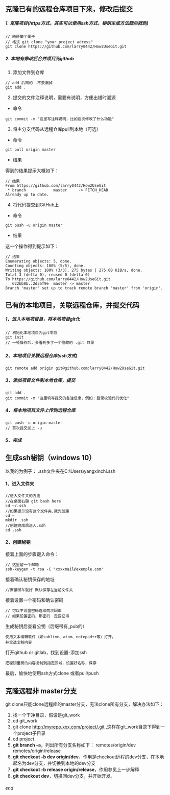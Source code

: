 ## 克隆已有的远程仓库项目下来，修改后提交
##### 1. 克隆项目(https方式，其实可以使用ssh方式，秘钥生成方法随后就到)
```
// 随便举个栗子
// 格式 git clone "your project adress"
git clone https://github.com/larry0442/How2UseGit.git
```
##### 2. 本地有修改后合并项目到github
1. 添加文件到仓库
```
// add 后面的 .不要漏掉
git add .
```
2. 提交的文件注释说明，需要有说明，方便出错时溯源
- 命令

```
git commit -m "这里写注释说明，比如这次修改了什么功能"
```
3. 将主分支代码从远程仓库pull到本地（可选）
- 命令

```
git pull origin master 

```
- 结果

得到的结果提示大概如下：
```
// 结果
From https://github.com/larry0442/How2UseGit
 * branch            master     -> FETCH_HEAD
Already up to date.
```
4. 将代码提交到GitHub上
- 命令
```
git push -u origin master 
```
- 结果 

这一个操作得到提示如下：
```
// 结果
Enumerating objects: 5, done.
Counting objects: 100% (5/5), done.
Writing objects: 100% (3/3), 275 bytes | 275.00 KiB/s, done.
Total 3 (delta 0), reused 0 (delta 0)
To https://github.com/larry0442/How2UseGit.git
   622bb8b..2d35f9e  master -> master
Branch 'master' set up to track remote branch 'master' from 'origin'.

```

## 已有的本地项目，关联远程仓库，并提交代码
#####  1、进入本地项目目，将本地项目git化
```
// 初始化本地项目为git项目
git init 
// 一顿操作后，会看到多了一个隐藏的 .git 目录
```
##### 
##### 2、本地项目关联远程仓库(ssh方式)
```
git remote add origin git@github.com:larry0442/How2UseGit.git
```
##### 3、添加项目文件到本地仓库，提交
```
git add .
git commit -m "这里填写提交的备注信息，例如：登录校验代码优化"

```
##### 4、将本地项目文件上传到远程仓库
```
git push -u origin master 
// 首次提交加上 -u 
```
##### 5、完成  


## 生成ssh秘钥（windows 10）
以我的为例子：
.ssh文件夹在C:\Users\yangxinchi\.ssh
#### 1、进入文件夹
```
//进入文件夹的方法
//在桌面右键 git bash here
cd ~/.ssh
//如果提示没有这个文件夹,就先创建
cd ~
mkdir .ssh
//创建完成后进入.ssh
cd .ssh
```
#### 2、创建秘钥
接着上面的步骤键入命令：
```
// 这里留一个邮箱
ssh-keygen -t rsa -C "xxxxmail@exemple.com"
```
接着确认秘钥保存的地址
```
//直接回车就好 默认保存在当前文件夹 
```
接着设置一个密码和确认密码
```
// 可以不设置密码连续两次回车
// 如果设置密码，那密码一定要记得
```
生成秘钥后查看公钥（后缀带有_pub的）
```
使用文本编辑软件（如sublime、atom、notepad++等）打开，  
并全选复制内容
```
打开github or gitlab，找到设置-添加ssh
```
把秘钥里面的内容复制到指定区域，设置好名称，保存
```
最后，愉快地使用ssh方式clone 或者pull/push

## 克隆远程非 master分支
git clone只能clone远程库的master分支，无法clone所有分支，解决办法如下：
1. 找一个干净目录，假设是git_work
2. cd git_work
3. git clone http://myrepo.xxx.com/project/.git ,这样在git_work目录下得到一个project子目录
4. cd project
5. **git branch -a**，列出所有分支名称如下：
remotes/origin/dev
remotes/origin/release
6. **git checkout -b dev origin/dev**，作用是checkout远程的dev分支，在本地起名为dev分支，并切换到本地的dev分支
7. **git checkout -b release origin/release**，作用参见上一步解释
8. **git checkout dev**，切换回dev分支，并开始开发。
###### end
